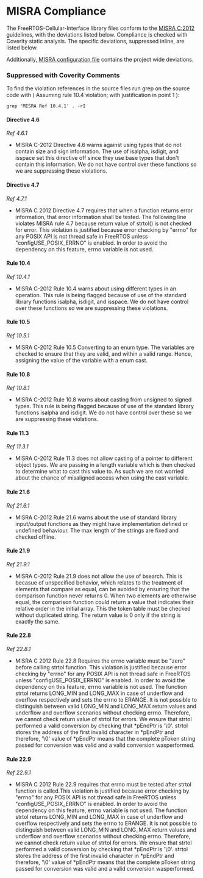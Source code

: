 # MISRA Compliance

The FreeRTOS-Cellular-Interface library files conform to the
[MISRA C:2012](https://www.misra.org.uk/MISRAHome/MISRAC2012/tabid/196/Default.aspx)
guidelines, with the deviations listed below. Compliance is checked with
Coverity static analysis. The specific deviations, suppressed inline, are listed
below.

Additionally,
[MISRA configuration file](https://github.com/FreeRTOS/FreeRTOS-Cellular-Interface/blob/main/tools/coverity/misra.config)
contains the project wide deviations.

### Suppressed with Coverity Comments

To find the violation references in the source files run grep on the source code
with ( Assuming rule 10.4 violation; with justification in point 1 ):

```
grep 'MISRA Ref 10.4.1' . -rI
```

#### Directive 4.6

_Ref 4.6.1_

- MISRA C-2012 Directive 4.6 warns against using types that do not contain size
  and sign information. The use of isalpha, isdigit, and isspace set this
  directive off since they use base types that don't contain this information.
  We do not have control over these functions so we are suppressing these
  violations.

#### Directive 4.7

_Ref 4.7.1_

- MISRA C 2012 Directive 4.7 requires that when a function returns error
  information, that error information shall be tested. The following line
  violates MISRA rule 4.7 because return value of strtol() is not checked for
  error. This violation is justified because error checking by "errno" for any
  POSIX API is not thread safe in FreeRTOS unless "configUSE_POSIX_ERRNO" is
  enabled. In order to avoid the dependency on this feature, errno variable is
  not used.

#### Rule 10.4

_Ref 10.4.1_

- MISRA C-2012 Rule 10.4 warns about using different types in an operation. This
  rule is being flagged because of use of the standard library functions
  isalpha, isdigit, and isspace. We do not have control over these functions so
  we are suppressing these violations.

#### Rule 10.5

_Ref 10.5.1_

- MISRA C-2012 Rule 10.5 Converting to an enum type. The variables are checked
  to ensure that they are valid, and within a valid range. Hence, assigning the
  value of the variable with a enum cast.

#### Rule 10.8

_Ref 10.8.1_

- MISRA C-2012 Rule 10.8 warns about casting from unsigned to signed types. This
  rule is being flagged because of use of the standard library functions isalpha
  and isdigit. We do not have control over these so we are suppressing these
  violations.

#### Rule 11.3

_Ref 11.3.1_

- MISRA C-2012 Rule 11.3 does not allow casting of a pointer to different object
  types. We are passing in a length variable which is then checked to determine
  what to cast this value to. As such we are not worried about the chance of
  misaligned access when using the cast variable.

#### Rule 21.6

_Ref 21.6.1_

- MISRA C-2012 Rule 21.6 warns about the use of standard library input/output
  functions as they might have implementation defined or undefined behaviour.
  The max length of the strings are fixed and checked offline.

#### Rule 21.9

_Ref 21.9.1_

- MISRA C-2012 Rule 21.9 does not allow the use of bsearch. This is becasue of
  unspecified behavior, which relates to the treatment of elements that compare
  as equal, can be avoided by ensuring that the comparison function never
  returns 0. When two elements are otherwise equal, the comparison function
  could return a value that indicates their relative order in the initial array.
  This the token table must be checked without duplicated string. The return
  value is 0 only if the string is exactly the same.

#### Rule 22.8

_Ref 22.8.1_

- MISRA C 2012 Rule 22.8 Requires the errno variable must be "zero" before
  calling strtol function. This violation is justified because error checking by
  "errno" for any POSIX API is not thread safe in FreeRTOS unless
  "configUSE_POSIX_ERRNO" is enabled. In order to avoid the dependency on this
  feature, errno variable is not used. The function strtol returns LONG_MIN and
  LONG_MAX in case of underflow and overflow respectively and sets the errno to
  ERANGE. It is not possible to distinguish between valid LONG_MIN and LONG_MAX
  return values and underflow and overflow scenarios without checking errno.
  Therefore, we cannot check return value of strtol for errors. We ensure that
  strtol performed a valid conversion by checking that *pEndPtr is '\0'. strtol
  stores the address of the first invalid character in *pEndPtr and therefore,
  '\0' value of \*pEndPtr means that the complete pToken string passed for
  conversion was valid and a valid conversion wasperformed.

#### Rule 22.9

_Ref 22.9.1_

- MISRA C 2012 Rule 22.9 requires that errno must be tested after strtol
  function is called.This violation is justified because error checking by
  "errno" for any POSIX API is not thread safe in FreeRTOS unless
  "configUSE_POSIX_ERRNO" is enabled. In order to avoid the dependency on this
  feature, errno variable is not used. The function strtol returns LONG_MIN and
  LONG_MAX in case of underflow and overflow respectively and sets the errno to
  ERANGE. It is not possible to distinguish between valid LONG_MIN and LONG_MAX
  return values and underflow and overflow scenarios without checking errno.
  Therefore, we cannot check return value of strtol for errors. We ensure that
  strtol performed a valid conversion by checking that *pEndPtr is '\0'. strtol
  stores the address of the first invalid character in *pEndPtr and therefore,
  '\0' value of \*pEndPtr means that the complete pToken string passed for
  conversion was valid and a valid conversion wasperformed.
